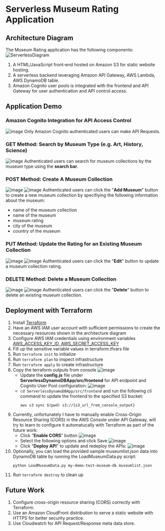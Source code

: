 # Serverless Museum Rating Application
## Architecture Diagram
The Museum Rating application has the following components:
![ServerlessDiagram](https://github.com/user-attachments/assets/33bc3557-04f4-4fb7-9a9c-2633b9a7a5c8)
1. A HTML/JavaScript front-end hosted on Amazon S3 for static website hosting.
2. A serverless backend leveraging Amazon API Gateway, AWS Lambda, AWS DynamoDB table.
3. Amazon Cognito user pools is integrated with the frontend and API Gateway for user authentication and API control access.
## Application Demo
### Amazon Cognito Integration for API Access Control
![image](https://github.com/user-attachments/assets/65909719-a6c7-46f5-8e33-f4e4f4fac350)
Only Amazon Cognito authenticated users can make API Requests.
### GET Method: Search by Museum Type (e.g. Art, History, Science)
![image](https://github.com/user-attachments/assets/ed692c73-ea70-49bd-b9e8-e5fc904d1963)
Authenticated users can search for museum collections by the museum type using the **search bar**.
### POST Method: Create A Museum Collection
![image](https://github.com/user-attachments/assets/89eb9b9d-d464-4922-a336-29957fc22345)
![image](https://github.com/user-attachments/assets/2c53274e-4071-4dd4-91fe-aecaea2004b3)
Authenticated users can click the "**Add Museum**" button to create a new museum collection by specifiying the following information about the museum:
* name of the museum collection
* name of the museum
* museum rating
* city of the museum
* country of the museum
### PUT Method: Update the Rating for an Existing Museum Collection
![image](https://github.com/user-attachments/assets/c32284b0-380d-40bc-83c1-dd38cc149597)
![image](https://github.com/user-attachments/assets/74447f6f-3c96-41c8-859c-0737c561febb)
Authenticated users can click the "**Edit**" button to update a museum collection rating.
### DELETE Method: Delete a Museum Collection
![image](https://github.com/user-attachments/assets/748c0b7a-95ed-432e-b4b8-80ce0a1bf05b)
![image](https://github.com/user-attachments/assets/8120d0d1-5795-40b6-a2f1-de5d494e5cb0)
Authenticated users can click the "**Delete**" button to delete an existing museum collection.
## Deployment with Terraform
1. Install [Terraform](https://developer.hashicorp.com/terraform/tutorials/aws-get-started/install-cli)
2. Have an AWS IAM user account with sufficient permissions to create the necessary resources shown in the architecture diagram
3. Configure AWS IAM credentials using environment variables [AWS_ACCESS_KEY_ID, AWS_SECRET_ACCESS_KEY](https://registry.terraform.io/providers/hashicorp/aws/latest/docs)
4. Fill up the sensitive variable values in terraform.tfvars file
5. Run ```terraform init``` to initialize
6. Run ```terraform plan``` to inspect infrastructure
7. Run ```terraform apply``` to create infrastructure
8. Copy the terraform outputs from console
   ![image](https://github.com/user-attachments/assets/463eb40e-19db-4fb8-a333-cf28c5292302)
   * Update the **config.js** file under **ServerlessDynamoDBApp/src/frontend** for API endpoint and Cognito User Pool configuration:
   ![image](https://github.com/user-attachments/assets/47024fe2-7546-49f2-95d0-9a4aa5d7881b)
   * ```cd ServerlessDynamoDBApp/src/frontend``` and run the following cli command to update the frontend to the specified S3 bucket:
     ```
     aws s3 sync $(pwd) s3://{s3_url_from_console_output}
     ```
9. Currently, unfortunately I have to manually enable Cross-Origin Resource Sharing (CORS) in the AWS Console under API Gateway, will try to learn to configure it automatucally with Terraform as part of the future work:
    * Click "**Enable CORS**" button
    ![image](https://github.com/user-attachments/assets/5f73f972-b21c-4178-974d-45a8ec2f0366)
    * Select the following options and click Save
    ![image](https://github.com/user-attachments/assets/ca3f42b0-25b5-4a17-8bc6-bc2a5f13e63a)
    * Click "**Deploy API**" to update and redeploy the APIs:
    ![image](https://github.com/user-attachments/assets/63d0ce9f-b0d1-4c3e-b46c-2ffd8a078dec)
11. Optionally, you can load the provided sample museumlist.json data into DynamoDB table by running the LoadMuseumData.py script:
    ```
    python LoadMuseumData.py my-demo-test-museum-db museumlist.json
    ```
12. Run ```terraform destroy``` to clean up
## Future Work
1. Configure cross-origin resource sharing (CORS) correctly with Terraform.
2. Use an Amazon CloudFront distribution to serve a static website with HTTPS for better security practice.
3. Use Cloudwatch for API Request/Response meta data store. 
